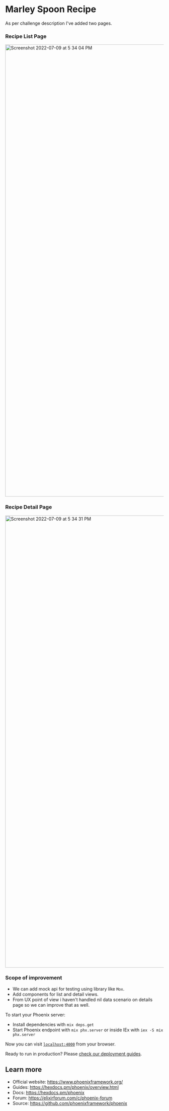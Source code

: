 # Marley Spoon Recipe

As per challenge description I've added two pages.

### Recipe List Page
<img width="1435" alt="Screenshot 2022-07-09 at 5 34 04 PM" src="https://user-images.githubusercontent.com/37627094/178104868-2ae8336b-0f7f-4beb-810f-4a6df7bedef0.png">

### Recipe Detail Page
<img width="1435" alt="Screenshot 2022-07-09 at 5 34 31 PM" src="https://user-images.githubusercontent.com/37627094/178104883-0d6b603b-ae23-4a46-b289-27fece24f40c.png">

### Scope of improvement
- We can add mock api for testing using library like `Mox`.
- Add components for list and detail views.
- From UX point of view i haven't handled nil data scenario on details page so we can improve that as well.

To start your Phoenix server:

  * Install dependencies with `mix deps.get`
  * Start Phoenix endpoint with `mix phx.server` or inside IEx with `iex -S mix phx.server`

Now you can visit [`localhost:4000`](http://localhost:4000) from your browser.

Ready to run in production? Please [check our deployment guides](https://hexdocs.pm/phoenix/deployment.html).

## Learn more

  * Official website: https://www.phoenixframework.org/
  * Guides: https://hexdocs.pm/phoenix/overview.html
  * Docs: https://hexdocs.pm/phoenix
  * Forum: https://elixirforum.com/c/phoenix-forum
  * Source: https://github.com/phoenixframework/phoenix
